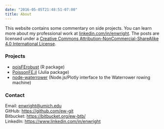 ```yaml
---
date: "2016-05-05T21:48:51-07:00"
title: About
---
```


This website contains some commentary on side projects. 
You can learn more about my professional work at [linkedin.com/in/enwright](https://www.linkedin.com/in/enwright). 
The posts are licensed under a [Creative Commons Attribution-NonCommercial-ShareAlike 4.0 International License](https://creativecommons.org/licenses/by-nc-sa/4.0/).

### Projects

  * [poisFErobust](https://cran.r-project.org/package=poisFErobust) (R package)
  * [PoissonFE.jl](https://github.com/ew-git/PoissonFE.jl) (Julia package)
  * [node-waterrower](https://github.com/ew-git/node-waterrower) (Node.js/Plotly interface to the Waterrower rowing machine)

### Contact

Email: [enwright@umich.edu](mailto:enwright@umich.edu)  
GitHub: https://github.com/ew-git  
Bitbucket: https://bitbucket.org/ew-btb/  
LinkedIn: https://www.linkedin.com/in/enwright